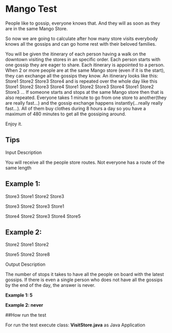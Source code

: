 # Mango Test

People like to gossip, everyone knows that. And they will as soon as they are in the same Mango Store.

So now we are going to calculate after how many store visits everybody knows all the gossips and can go home rest with their beloved families.

You will be given the itinerary of each person having a walk on the downtown visiting the stores in an specific order. Each person starts with one gossip they are eager to share. Each itinerary is appointed to a person. When 2 or more people are at the same Mango store (even if it is the start), they can exchange all the gossips they know. An itinerary looks like this: Store1 Store2 Store3 Store4 and is repeated over the whole day like this Store1 Store2 Store3 Store4 Store1 Store2 Store3 Store4 Store1 Store2 Store3 … If someone starts and stops at the same Mango store then that is also repeated. Everyone takes 1 minute to go from one store to another(they are really fast…) and the gossip exchange happens instantly(…really really fast…). All of them buy clothes during 8 hours a day so you have a maximum of 480 minutes to get all the gossiping around.

Enjoy it.

## Tips

Input Description

You will receive all the people store routes. Not everyone has a route of the same length

## Example 1:

Store3 Store1 Store2 Store3

Store3 Store2 Store3 Store1

Store4 Store2 Store3 Store4 Store5

## Example 2:

Store2 Store1 Store2

Store5 Store2 Store8

Output Description

The number of stops it takes to have all the people on board with the latest gossips. If there is even a single person who does not have all the gossips by the end of the day, the answer is never.

**Example 1: 5**

 

**Example 2: never**

##How run the test

For run the test execute class: **VisitStore.java** as Java Application
